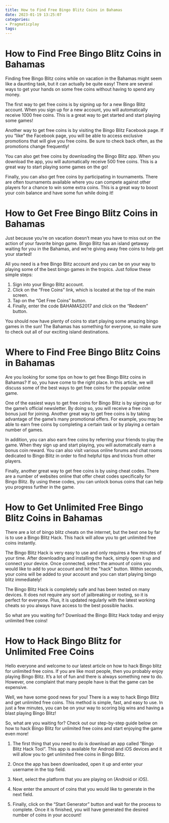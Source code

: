 ```yaml
---
title: How to Find Free Bingo Blitz Coins in Bahamas 
date: 2023-01-19 13:25:07
categories:
- Pragmaticplay
tags:
---
```



#  How to Find Free Bingo Blitz Coins in Bahamas 

Finding free Bingo Blitz coins while on vacation in the Bahamas might seem like a daunting task, but it can actually be quite easy! There are several ways to get your hands on some free coins without having to spend any money.

The first way to get free coins is by signing up for a new Bingo Blitz account. When you sign up for a new account, you will automatically receive 1000 free coins. This is a great way to get started and start playing some games!

Another way to get free coins is by visiting the Bingo Blitz Facebook page. If you “like” the Facebook page, you will be able to access exclusive promotions that will give you free coins. Be sure to check back often, as the promotions change frequently!

You can also get free coins by downloading the Bingo Blitz app. When you download the app, you will automatically receive 500 free coins. This is a great way to start playing some games on the go!

Finally, you can also get free coins by participating in tournaments. There are often tournaments available where you can compete against other players for a chance to win some extra coins. This is a great way to boost your coin balance and have some fun while doing it!

#  How to Get Free Bingo Blitz Coins in Bahamas 

Just because you’re on vacation doesn’t mean you have to miss out on the action of your favorite bingo game. Bingo Blitz has an island getaway waiting for you in the Bahamas, and we’re giving away free coins to help get your started!

All you need is a free Bingo Blitz account and you can be on your way to playing some of the best bingo games in the tropics. Just follow these simple steps:

1. Sign into your Bingo Blitz account.
2. Click on the “Free Coins” link, which is located at the top of the main screen.
3. Tap on the “Get Free Coins” button.
4. Finally, enter the code BAHAMAS2017 and click on the “Redeem” button.

You should now have plenty of coins to start playing some amazing bingo games in the sun! The Bahamas has something for everyone, so make sure to check out all of our exciting island destinations.

#  Where to Find Free Bingo Blitz Coins in Bahamas 

Are you looking for some tips on how to get free Bingo Blitz coins in Bahamas? If so, you have come to the right place. In this article, we will discuss some of the best ways to get free coins for the popular online game.

One of the easiest ways to get free coins for Bingo Blitz is by signing up for the game’s official newsletter. By doing so, you will receive a free coin bonus just for joining. Another great way to get free coins is by taking advantage of the game’s many promotional offers. For example, you may be able to earn free coins by completing a certain task or by playing a certain number of games.

In addition, you can also earn free coins by referring your friends to play the game. When they sign up and start playing, you will automatically earn a bonus coin reward. You can also visit various online forums and chat rooms dedicated to Bingo Blitz in order to find helpful tips and tricks from other players.

Finally, another great way to get free coins is by using cheat codes. There are a number of websites online that offer cheat codes specifically for Bingo Blitz. By using these codes, you can unlock bonus coins that can help you progress further in the game.

#  How to Get Unlimited Free Bingo Blitz Coins in Bahamas 

There are a lot of bingo blitz cheats on the internet, but the best one by far is to use a Bingo Blitz Hack. This hack will allow you to get unlimited free coins instantly.

The Bingo Blitz Hack is very easy to use and only requires a few minutes of your time. After downloading and installing the hack, simply open it up and connect your device. Once connected, select the amount of coins you would like to add to your account and hit the "hack" button. Within seconds, your coins will be added to your account and you can start playing bingo blitz immediately!

The Bingo Blitz Hack is completely safe and has been tested on many devices. It does not require any sort of jailbreaking or rooting, so it is perfect for everyone. Plus, it is updated regularly with the latest working cheats so you always have access to the best possible hacks.

So what are you waiting for? Download the Bingo Blitz Hack today and enjoy unlimited free coins!

#  How to Hack Bingo Blitz for Unlimited Free Coins

Hello everyone and welcome to our latest article on how to hack Bingo blitz for unlimited free coins. If you are like most people, then you probably enjoy playing Bingo Blitz. It’s a lot of fun and there is always something new to do. However, one complaint that many people have is that the game can be expensive.

Well, we have some good news for you! There is a way to hack Bingo Blitz and get unlimited free coins. This method is simple, fast, and easy to use. In just a few minutes, you can be on your way to scoring big wins and having a blast playing Bingo Blitz!

So, what are you waiting for? Check out our step-by-step guide below on how to hack Bingo Blitz for unlimited free coins and start enjoying the game even more!

1) The first thing that you need to do is download an app called “Bingo Blitz Hack Tool“. This app is available for Android and iOS devices and it will allow you to get unlimited free coins in Bingo Blitz.

2) Once the app has been downloaded, open it up and enter your username in the top field.

3) Next, select the platform that you are playing on (Android or iOS).

4) Now enter the amount of coins that you would like to generate in the next field.

5) Finally, click on the “Start Generator” button and wait for the process to complete. Once it is finished, you will have generated the desired number of coins in your account!